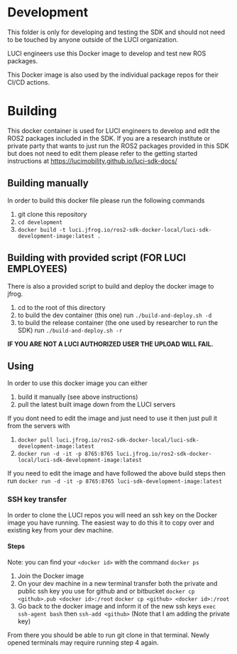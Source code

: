 # Development
This folder is only for developing and testing the SDK and should not need to be touched by anyone outside of the LUCI organization.

LUCI engineers use this Docker image to develop and test new ROS packages.

This Docker image is also used by the individual package repos for their CI/CD actions.

# Building

This docker container is used for LUCI engineers to develop and edit the ROS2 packages included in the SDK. If you are a research institute or private party that wants to just run the ROS2 packages provided in this SDK but does not need to edit them please refer to the getting started instructions at 
https://lucimobility.github.io/luci-sdk-docs/

## Building manually

In order to build this docker file please run the following commands
1. git clone this repository
2. `cd development`
3. `docker build -t luci.jfrog.io/ros2-sdk-docker-local/luci-sdk-development-image:latest .`

## Building with provided script (FOR LUCI EMPLOYEES)

There is also a provided script to build and deploy the docker image to jfrog. 
1. cd to the root of this directory
2. to build the dev container (this one) run `./build-and-deploy.sh -d`
2. to build the release container (the one used by researcher to run the SDK) run `./build-and-deploy.sh -r`

<b>IF YOU ARE NOT A LUCI AUTHORIZED USER THE UPLOAD WILL FAIL.</b>

## Using
In order to use this docker image you can either 
1. build it manually (see above instructions)
2. pull the latest built image down from the LUCI servers

If you dont need to edit the image and just need to use it then just pull it from the servers with 
1. `docker pull luci.jfrog.io/ros2-sdk-docker-local/luci-sdk-development-image:latest`
2. `docker run -d -it -p 8765:8765 luci.jfrog.io/ros2-sdk-docker-local/luci-sdk-development-image:latest`

If you need to edit the image and have followed the above build steps then run 
`docker run -d -it -p 8765:8765 luci-sdk-development-image:latest`


### SSH key transfer
In order to clone the LUCI repos you will need an ssh key on the Docker image you have running. The easiest way to do this it to copy over and existing key from your dev machine. 

#### Steps
Note: you can find your `<docker id>` with the command `docker ps`

1. Join the Docker image 
2. On your dev machine in a new terminal transfer both the private and public ssh key you use for github and or bitbucket
`docker cp <github>.pub <docker id>:/root`
`docker cp <github> <docker id>:/root`
1. Go back to the docker image and inform it of the new ssh keys `exec ssh-agent bash` then `ssh-add <github>` (Note that I am adding the private key) 

From there you should be able to run git clone in that terminal. Newly opened terminals may require running step 4 again.